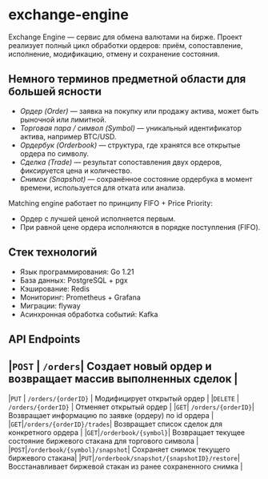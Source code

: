# exchange-engine

Exchange Engine — сервис для обмена валютами на бирже. Проект реализует полный цикл обработки ордеров: приём, сопоставление, исполнение, модификацию, отмену и сохранение состояния.  

## Немного терминов предметной области для большей ясности  
* *Ордер (Order)* — заявка на покупку или продажу актива, может быть рыночной или лимитной.
* *Торговая пара / символ (Symbol)* — уникальный идентификатор актива, например BTC/USD.
* *Ордербук (Orderbook)* — структура, где хранятся все открытые ордера по символу.
* *Сделка (Trade)* — результат сопоставления двух ордеров, фиксируется цена и количество.
* *Снимок (Snapshot)* — сохранённое состояние ордербука в момент времени, используется для отката или анализа.

Matching engine работает по принципу FIFO + Price Priority:
* Ордер с лучшей ценой исполняется первым.
* При равной цене ордера исполняются в порядке поступления (FIFO).

## Стек технологий
* Язык программирования: Go 1.21
* База данных: PostgreSQL + pgx
* Кэширование: Redis
* Мониторинг: Prometheus + Grafana
* Миграции: flyway
* Асинхронная обработка событий: Kafka

## API Endpoints
|`POST` | `/orders`| Создает новый ордер и возвращает массив выполненных сделок |
--------------------------------------------------------------------------------
|`PUT` | `/orders/{orderID}` | Модифицирует открытый ордер |
|`DELETE` | `/orders/{orderID}` | Отменяет открытый ордер |
|`GET`| `/orders/{orderID}`|Возвращает информацию по заявке (ордеру) по id ордера |
|`GET`|`/orders/{orderID}/trades`| Возвращает список сделок для конкретного ордера |
|`GET`|`/orderbook/{symbol}`| Возвращает текущее состояние биржевого стакана для торгового символа |
|`POST`|`/orderbook/{symbol}/snapshot`| Сохраняет снимок текущего биржевого стакана|
|`PUT`|`/orderbook/snapshot/{snapshotID}/restore`|Восстанавливает биржевой стакан из ранее сохраненного снимка |